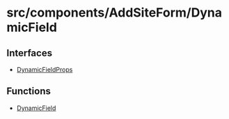 # src/components/AddSiteForm/DynamicField

## Interfaces

- [DynamicFieldProps](interfaces/DynamicFieldProps.md)

## Functions

- [DynamicField](functions/DynamicField.md)
